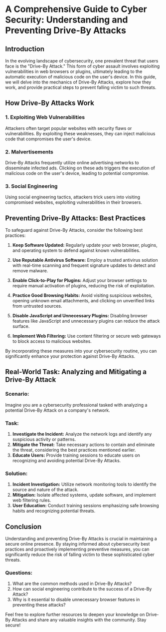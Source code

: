# A Comprehensive Guide to Cyber Security: Understanding and Preventing Drive-By Attacks

## Introduction

In the evolving landscape of cybersecurity, one prevalent threat that users face is the "Drive-By Attack." This form of cyber assault involves exploiting vulnerabilities in web browsers or plugins, ultimately leading to the automatic execution of malicious code on the user's device. In this guide, we will delve into the mechanics of Drive-By Attacks, explore how they work, and provide practical steps to prevent falling victim to such threats.

## How Drive-By Attacks Work

### 1. Exploiting Web Vulnerabilities

Attackers often target popular websites with security flaws or vulnerabilities. By exploiting these weaknesses, they can inject malicious code that compromises the user's device.

### 2. Malvertisements

Drive-By Attacks frequently utilize online advertising networks to disseminate infected ads. Clicking on these ads triggers the execution of malicious code on the user's device, leading to potential compromise.

### 3. Social Engineering

Using social engineering tactics, attackers trick users into visiting compromised websites, exploiting vulnerabilities in their browsers.

## Preventing Drive-By Attacks: Best Practices

To safeguard against Drive-By Attacks, consider the following best practices:

1. **Keep Software Updated:** Regularly update your web browser, plugins, and operating system to defend against known vulnerabilities.

2. **Use Reputable Antivirus Software:** Employ a trusted antivirus solution with real-time scanning and frequent signature updates to detect and remove malware.

3. **Enable Click-to-Play for Plugins:** Adjust your browser settings to require manual activation of plugins, reducing the risk of exploitation.

4. **Practice Good Browsing Habits:** Avoid visiting suspicious websites, opening unknown email attachments, and clicking on unverified links from untrusted sources.

5. **Disable JavaScript and Unnecessary Plugins:** Disabling browser features like JavaScript and unnecessary plugins can reduce the attack surface.

6. **Implement Web Filtering:** Use content filtering or secure web gateways to block access to malicious websites.

By incorporating these measures into your cybersecurity routine, you can significantly enhance your protection against Drive-By Attacks.

## Real-World Task: Analyzing and Mitigating a Drive-By Attack

### Scenario:

Imagine you are a cybersecurity professional tasked with analyzing a potential Drive-By Attack on a company's network.

### Task:

1. **Investigate the Incident:** Analyze the network logs and identify any suspicious activity or patterns.
2. **Mitigate the Threat:** Take necessary actions to contain and eliminate the threat, considering the best practices mentioned earlier.
3. **Educate Users:** Provide training sessions to educate users on recognizing and avoiding potential Drive-By Attacks.

### Solution:

1. **Incident Investigation:** Utilize network monitoring tools to identify the source and nature of the attack.
2. **Mitigation:** Isolate affected systems, update software, and implement web filtering rules.
3. **User Education:** Conduct training sessions emphasizing safe browsing habits and recognizing potential threats.

## Conclusion

Understanding and preventing Drive-By Attacks is crucial in maintaining a secure online presence. By staying informed about cybersecurity best practices and proactively implementing preventive measures, you can significantly reduce the risk of falling victim to these sophisticated cyber threats.

### Questions:

1. What are the common methods used in Drive-By Attacks?
2. How can social engineering contribute to the success of a Drive-By Attack?
3. Why is it essential to disable unnecessary browser features in preventing these attacks?

Feel free to explore further resources to deepen your knowledge on Drive-By Attacks and share any valuable insights with the community. Stay secure!
